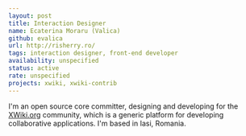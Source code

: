 ```yaml
---
layout: post
title: Interaction Designer
name: Ecaterina Moraru (Valica)
github: evalica
url: http://risherry.ro/
tags: interaction designer, front-end developer
availability: unspecified
status: active
rate: unspecified
projects: xwiki, xwiki-contrib
---
```


I'm an open source core committer, designing and developing for the [XWiki.org](http://www.xwiki.org) community, which is a generic platform for developing collaborative applications. I'm based in Iasi, Romania.
